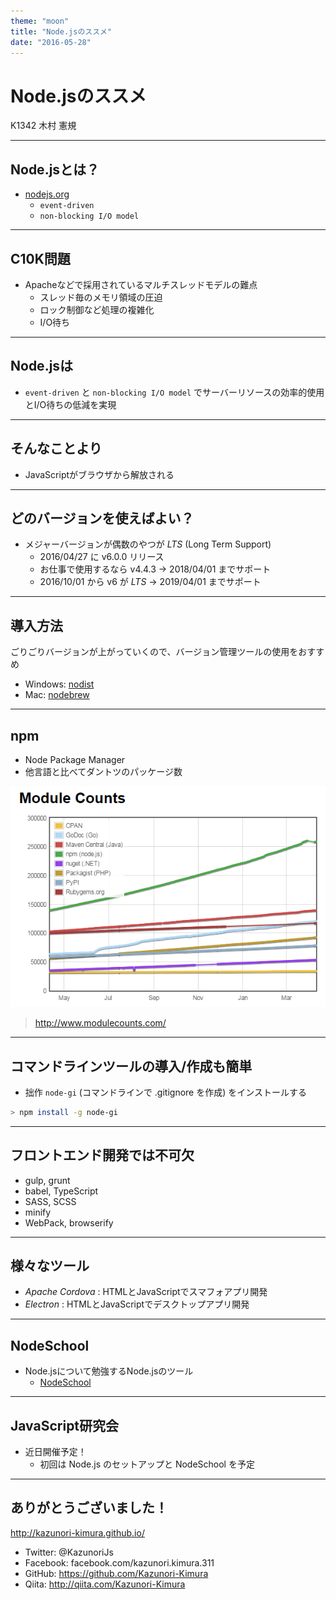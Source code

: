 ```yaml
---
theme: "moon"
title: "Node.jsのススメ"
date: "2016-05-28" 
---
```

# Node.jsのススメ

K1342 木村 憲規

---

## Node.jsとは？

* [nodejs.org](https://nodejs.org/en/)
  - `event-driven`
  - `non-blocking I/O model`

---

## C10K問題

* Apacheなどで採用されているマルチスレッドモデルの難点
  - スレッド毎のメモリ領域の圧迫
  - ロック制御など処理の複雑化
  - I/O待ち

---

## Node.jsは

* `event-driven` と `non-blocking I/O model` でサーバーリソースの効率的使用とI/O待ちの低減を実現

---

## そんなことより

* JavaScriptがブラウザから解放される

---

## どのバージョンを使えばよい？

* メジャーバージョンが偶数のやつが *LTS* (Long Term Support)
  - 2016/04/27 に v6.0.0 リリース
  - お仕事で使用するなら v4.4.3 -> 2018/04/01 までサポート
  - 2016/10/01 から v6 が *LTS* -> 2019/04/01 までサポート

---

## 導入方法

ごりごりバージョンが上がっていくので、バージョン管理ツールの使用をおすすめ

* Windows: [nodist](https://github.com/marcelklehr/nodist)
* Mac: [nodebrew](https://github.com/hokaccha/nodebrew)

---

## npm

* Node Package Manager
* 他言語と比べてダントツのパッケージ数

![モジュール数の比較](./images/modulecounts.png)

> http://www.modulecounts.com/

---

## コマンドラインツールの導入/作成も簡単

* 拙作 `node-gi` (コマンドラインで .gitignore を作成) をインストールする

```sh
> npm install -g node-gi
```

---

## フロントエンド開発では不可欠

* gulp, grunt
* babel, TypeScript
* SASS, SCSS
* minify
* WebPack, browserify

---

## 様々なツール

* *Apache Cordova* : HTMLとJavaScriptでスマフォアプリ開発
* *Electron* : HTMLとJavaScriptでデスクトップアプリ開発

---

## NodeSchool

* Node.jsについて勉強するNode.jsのツール
  - [NodeSchool](http://nodeschool.io/ja/index.html)

---

## JavaScript研究会

* 近日開催予定！
  - 初回は Node.js のセットアップと NodeSchool を予定

---

## ありがとうございました！

http://kazunori-kimura.github.io/

* Twitter: @KazunoriJs
* Facebook: facebook.com/kazunori.kimura.311
* GitHub: https://github.com/Kazunori-Kimura
* Qiita: http://qiita.com/Kazunori-Kimura

